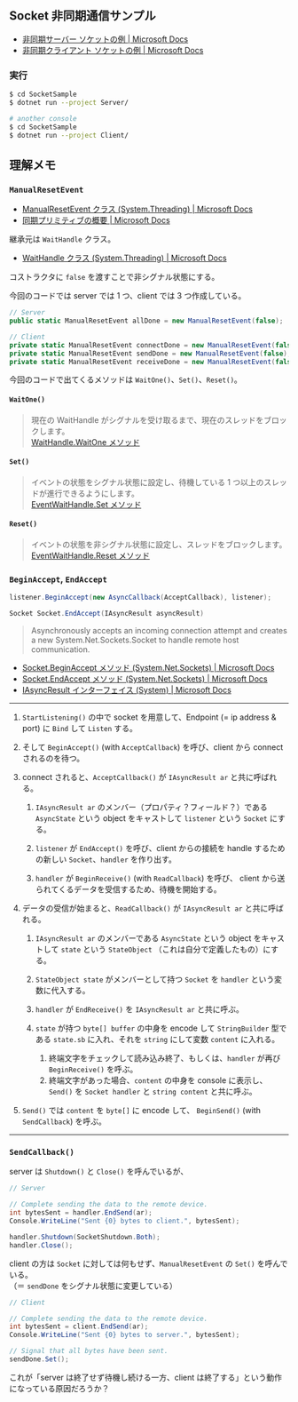 ## Socket 非同期通信サンプル

- [非同期サーバー ソケットの例 | Microsoft Docs](https://docs.microsoft.com/ja-jp/dotnet/framework/network-programming/asynchronous-server-socket-example)
- [非同期クライアント ソケットの例 | Microsoft Docs](https://docs.microsoft.com/ja-jp/dotnet/framework/network-programming/asynchronous-client-socket-example)

### 実行

```sh
$ cd SocketSample
$ dotnet run --project Server/
```

```sh
# another console
$ cd SocketSample
$ dotnet run --project Client/
```

## 理解メモ

### `ManualResetEvent`

- [ManualResetEvent クラス (System.Threading) | Microsoft Docs](https://docs.microsoft.com/ja-jp/dotnet/api/system.threading.manualresetevent?view=netframework-4.8)
- [同期プリミティブの概要 | Microsoft Docs](https://docs.microsoft.com/ja-jp/dotnet/standard/threading/overview-of-synchronization-primitives?view=netframework-4.8)

継承元は `WaitHandle` クラス。

- [WaitHandle クラス (System.Threading) | Microsoft Docs](https://docs.microsoft.com/ja-jp/dotnet/api/system.threading.waithandle?view=netframework-4.8)

コストラクタに `false` を渡すことで非シグナル状態にする。

今回のコードでは server では 1 つ、client では 3 つ作成している。

```csharp : Server/Program.cs
// Server
public static ManualResetEvent allDone = new ManualResetEvent(false);
```

```csharp :Client/Program.cs
// Client
private static ManualResetEvent connectDone = new ManualResetEvent(false);
private static ManualResetEvent sendDone = new ManualResetEvent(false);
private static ManualResetEvent receiveDone = new ManualResetEvent(false);
```

今回のコードで出てくるメソッドは `WaitOne()`、`Set()`、`Reset()`。

#### `WaitOne()`

> 現在の WaitHandle がシグナルを受け取るまで、現在のスレッドをブロックします。  
> [WaitHandle.WaitOne メソッド](https://docs.microsoft.com/ja-jp/dotnet/api/system.threading.waithandle.waitone?view=netframework-4.8#System_Threading_WaitHandle_WaitOne)

#### `Set()`

> イベントの状態をシグナル状態に設定し、待機している 1 つ以上のスレッドが進行できるようにします。  
> [EventWaitHandle.Set メソッド](https://docs.microsoft.com/ja-jp/dotnet/api/system.threading.eventwaithandle.set?view=netframework-4.8)

#### `Reset()`

> イベントの状態を非シグナル状態に設定し、スレッドをブロックします。  
> [EventWaitHandle.Reset メソッド](https://docs.microsoft.com/ja-jp/dotnet/api/system.threading.eventwaithandle.reset?view=netframework-4.8#System_Threading_EventWaitHandle_Reset)

### `BeginAccept`, `EndAccept`

```csharp
listener.BeginAccept(new AsyncCallback(AcceptCallback), listener);
```

```csharp
Socket Socket.EndAccept(IAsyncResult asyncResult)
```

> Asynchronously accepts an incoming connection attempt and creates a new System.Net.Sockets.Socket to handle remote host communication.

- [Socket.BeginAccept メソッド (System.Net.Sockets) | Microsoft Docs](https://docs.microsoft.com/ja-jp/dotnet/api/system.net.sockets.socket.beginaccept?view=netframework-4.8#System_Net_Sockets_Socket_BeginAccept_System_AsyncCallback_System_Object_)
- [Socket.EndAccept メソッド (System.Net.Sockets) | Microsoft Docs](https://docs.microsoft.com/ja-jp/dotnet/api/system.net.sockets.socket.endaccept?view=netframework-4.8#System_Net_Sockets_Socket_EndAccept_System_IAsyncResult_)
- [IAsyncResult インターフェイス (System) | Microsoft Docs](https://docs.microsoft.com/ja-jp/dotnet/api/system.iasyncresult?view=netframework-4.8)

---

1. `StartListening()` の中で socket を用意して、Endpoint (= ip address & port) に `Bind` して `Listen` する。

2. そして `BeginAccept()` (with `AcceptCallback`) を呼び、client から connect されるのを待つ。

3. connect されると、`AcceptCallback()` が `IAsyncResult ar` と共に呼ばれる。

   1. `IAsyncResult ar` のメンバー（プロパティ？フィールド？）である `AsyncState` という object をキャストして `listener` という `Socket` にする。

   2. `listener` が `EndAccept()` を呼び、client からの接続を handle するための新しい `Socket`、`handler` を作り出す。

   3. `handler` が `BeginReceive()` (with `ReadCallback`) を呼び、 client から送られてくるデータを受信するため、待機を開始する。

4. データの受信が始まると、`ReadCallback()` が `IAsyncResult ar` と共に呼ばれる。

   1. `IAsyncResult ar` のメンバーである `AsyncState` という object をキャストして `state` という `StateObject` （これは自分で定義したもの）にする。

   2. `StateObject state` がメンバーとして持つ `Socket` を `handler` という変数に代入する。

   3. `handler` が `EndReceive()` を `IAsyncResult ar` と共に呼ぶ。

   4. `state` が持つ `byte[] buffer` の中身を encode して `StringBuilder` 型である `state.sb` に入れ、それを `string` にして変数 `content` に入れる。
      1. 終端文字をチェックして読み込み終了、もしくは、`handler` が再び `BeginReceive()` を呼ぶ。
      2. 終端文字があった場合、`content` の中身を console に表示し、`Send()` を `Socket handler` と `string content` と共に呼ぶ。

5. `Send()` では `content` を `byte[]` に encode して、 `BeginSend()` (with `SendCallback`) を呼ぶ。

---

### `SendCallback()`

server は `Shutdown()` と `Close()` を呼んでいるが、

```csharp
// Server

// Complete sending the data to the remote device.
int bytesSent = handler.EndSend(ar);
Console.WriteLine("Sent {0} bytes to client.", bytesSent);

handler.Shutdown(SocketShutdown.Both);
handler.Close();
```

client の方は `Socket` に対しては何もせず、`ManualResetEvent` の `Set()` を呼んでいる。  
（＝ `sendDone` をシグナル状態に変更している）

```csharp
// Client

// Complete sending the data to the remote device.
int bytesSent = client.EndSend(ar);
Console.WriteLine("Sent {0} bytes to server.", bytesSent);

// Signal that all bytes have been sent.
sendDone.Set();
```

これが「server は終了せず待機し続ける一方、client は終了する」という動作になっている原因だろうか？
